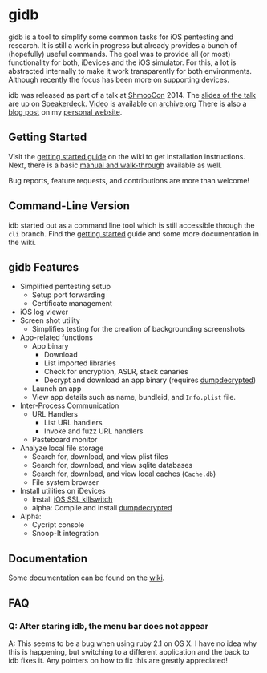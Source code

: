 # gidb

gidb is a tool to simplify some common tasks for iOS pentesting and research. It is still a work in progress but already provides a bunch of (hopefully) useful commands. The goal was to provide all (or most) functionality for both, iDevices and the iOS simulator.  For this, a lot is abstracted internally to make it work transparently for both environments. Although recently the focus has been more on supporting devices.

idb was released as part of a talk at [ShmooCon](http://shmoocon.org) 2014. The [slides of the talk](https://speakerdeck.com/dmayer/introducing-idb-simplified-blackbox-ios-app-pentesting) are up on [Speakerdeck](https://speakerdeck.com/dmayer/introducing-idb-simplified-blackbox-ios-app-pentesting). [Video](https://archive.org/details/ShmooCon2014_Introducing_idb_Simplified_Blackbox_iOS_App_Pentesting) is available on [archive.org](http://www.archive.org) There is also a [blog post](http://cysec.org/blog/2014/01/23/idb-ios-research-slash-pentesting-tool/) on my [personal website](http://cysec.org).

## Getting Started 
Visit the [getting started guide](//github.com/dmayer/idb/wiki/Getting-started) on the wiki to get installation instructions. Next, there is a basic [manual and walk-through](//github.com/dmayer/idb/wiki/Manual-and--Walk-Through) available as well.

Bug reports, feature requests, and contributions are more than welcome!

## Command-Line Version
idb started out as a command line tool which is still accessible through the `cli` branch. Find the [getting started](//github.com/dmayer/idb/wiki/CLI-Version:-Getting-Started) guide and some more documentation in the wiki.

## gidb Features

* Simplified pentesting setup
    * Setup port forwarding 
    * Certificate management
* iOS log viewer
* Screen shot utility
    * Simplifies testing for the creation of backgrounding screenshots
* App-related functions
     * App binary
        * Download
        * List imported libraries
        * Check for encryption, ASLR, stack canaries
        * Decrypt and download an app binary (requires [dumpdecrypted](//github.com/stefanesser/dumpdecrypted))
     * Launch an app
     * View app details such as name, bundleid, and `Info.plist` file.
* Inter-Process Communication
     * URL Handlers
        * List URL handlers
        * Invoke and fuzz URL handlers
     * Pasteboard monitor
* Analyze local file storage
    * Search for, download, and view plist files
    * Search for, download, and view sqlite databases
    * Search for, download, and view local caches  (`Cache.db`)
    * File system browser
* Install utilities on iDevices 
    * Install [iOS SSL killswitch](//github.com/iSECPartners/ios-ssl-kill-switch)
    * alpha: Compile and install [dumpdecrypted](//github.com/stefanesser/dumpdecrypted)
* Alpha:
  * Cycript console
  * Snoop-It integration

## Documentation
Some documentation can be found on the [wiki](//github.com/dmayer/idb/wiki).

## FAQ

### Q: After staring idb, the menu bar does not appear
A: This seems to be a bug when using ruby 2.1 on OS X. I have no idea why this is happening, but switching to a different application and the back to idb fixes it. Any pointers on how to fix this are greatly appreciated!
